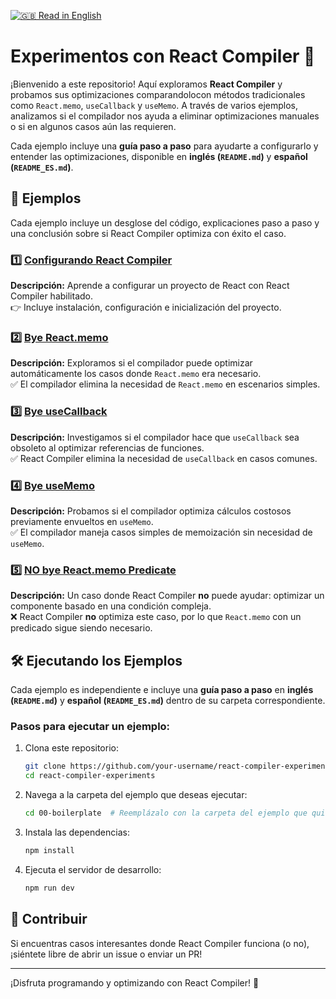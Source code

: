 [![🇬🇧 Read in English](https://img.shields.io/badge/%F0%9F%87%AC%F0%9F%87%A7-View%20in%20English-blue)](./README.md)

# Experimentos con React Compiler 🚀

¡Bienvenido a este repositorio! Aquí exploramos **React Compiler** y probamos sus optimizaciones comparandolocon métodos tradicionales como `React.memo`, `useCallback` y `useMemo`. A través de varios ejemplos, analizamos si el compilador nos ayuda a eliminar optimizaciones manuales o si en algunos casos aún las requieren.

Cada ejemplo incluye una **guía paso a paso** para ayudarte a configurarlo y entender las optimizaciones, disponible en **inglés (`README.md`)** y **español (`README_ES.md`)**.

## 📌 Ejemplos

Cada ejemplo incluye un desglose del código, explicaciones paso a paso y una conclusión sobre si React Compiler optimiza con éxito el caso.

### 1️⃣ [Configurando React Compiler](./react_compiler_setup.md)
**Descripción:** Aprende a configurar un proyecto de React con React Compiler habilitado.  
👉 Incluye instalación, configuración e inicialización del proyecto.

### 2️⃣ [Bye React.memo](./bye_react_memo.md)
**Descripción:** Exploramos si el compilador puede optimizar automáticamente los casos donde `React.memo` era necesario.  
✅ El compilador elimina la necesidad de `React.memo` en escenarios simples.

### 3️⃣ [Bye useCallback](./bye_usecallback.md)
**Descripción:** Investigamos si el compilador hace que `useCallback` sea obsoleto al optimizar referencias de funciones.  
✅ React Compiler elimina la necesidad de `useCallback` en casos comunes.

### 4️⃣ [Bye useMemo](./bye_usememo.md)
**Descripción:** Probamos si el compilador optimiza cálculos costosos previamente envueltos en `useMemo`.  
✅ El compilador maneja casos simples de memoización sin necesidad de `useMemo`.

### 5️⃣ [NO bye React.memo Predicate](./no_bye_react_memo_predicate.md)
**Descripción:** Un caso donde React Compiler **no** puede ayudar: optimizar un componente basado en una condición compleja.  
❌ React Compiler **no** optimiza este caso, por lo que `React.memo` con un predicado sigue siendo necesario.

## 🛠 Ejecutando los Ejemplos

Cada ejemplo es independiente e incluye una **guía paso a paso** en **inglés (`README.md`)** y **español (`README_ES.md`)** dentro de su carpeta correspondiente.

### Pasos para ejecutar un ejemplo:
1. Clona este repositorio:
   ```bash
   git clone https://github.com/your-username/react-compiler-experiments.git
   cd react-compiler-experiments
   ```

2. Navega a la carpeta del ejemplo que deseas ejecutar:
   ```bash
   cd 00-boilerplate  # Reemplázalo con la carpeta del ejemplo que quieras probar
   ```

3. Instala las dependencias:
   ```bash
   npm install
   ```

4. Ejecuta el servidor de desarrollo:
   ```bash
   npm run dev
   ```

## 📢 Contribuir
Si encuentras casos interesantes donde React Compiler funciona (o no), ¡siéntete libre de abrir un issue o enviar un PR!

---

¡Disfruta programando y optimizando con React Compiler! 🚀

